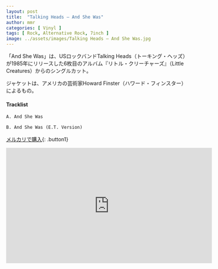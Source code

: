 ```yaml
---
layout: post
title:  "Talking Heads – And She Was"
author: mmr
categories: [ Vinyl ]
tags: [ Rock, Alternative Rock, 7inch ]
image: ../assets/images/Talking Heads – And She Was.jpg
---
```


「And She Was」は、USロックバンドTalking Heads（トーキング・ヘッズ）が1985年にリリースした6枚目のアルバム『リトル・クリーチャーズ』（Little Creatures）からのシングルカット。

ジャケットは、アメリカの芸術家Howard Finster（ハワード・フィンスター）によるもの。

#### Tracklist
```md
A. And She Was

B. And She Was (E.T. Version)
```

[メルカリで購入](https://jp.mercari.com/item/m85439385386?afid=6142608987){: .button1}

<iframe width="560" height="315" src="https://www.youtube.com/embed/cl3B_FTDKD0?si=0nuOmXWtwd563rts" title="YouTube video player" frameborder="0" allow="accelerometer; autoplay; clipboard-write; encrypted-media; gyroscope; picture-in-picture; web-share" referrerpolicy="strict-origin-when-cross-origin" allowfullscreen></iframe>